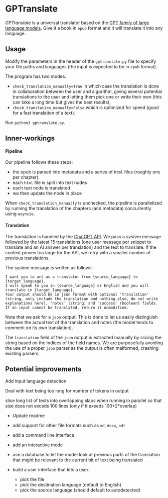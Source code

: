 # GPTranslate

*GPTranslate* is a universal translator based on the [GPT family of large language models](https://openai.com/product).
Give it a book in `epub` format and it will translate it into any language.

## Usage

Modify the parameters in the header of the `gptranslate.py` file to specify your file paths and languages (the input is expected to be in `epub` format).

The program has two modes:
* `check_translation_manually=True` in which case the translation is done in collaboration between the user and algorithm, giving several potential translations to the user and letting them pick one or write their own (this can take a long time but gives the best results),
* `check_translation_manually=False` which is optimized for speed (good for a fast translation of a text).

Run `python3 gptranslate.py`.

## Inner-workings

#### Pipeline

Our pipeline follows these steps:

* the epub is parsed into metadata and a series of `html` files (roughly one per chapter).
* each `html` file is split into text nodes
* each text node is translated
* we then update the node in place

When `check_translation_manually` is unchecked, the pipeline is parallelized by running the translation of the chapters (and metadata) concurrently using `asyncio`.

#### Translation

The translation is handled by the [ChatGPT API](https://platform.openai.com/docs/guides/chat).
We pass a *system* message followed by the latest 15 translations (one user message per snippet to translate and an AI answer per translation) and the text to translate.
If the context proves too large for the API, we retry with a smaller number of previous translations.

The system message is written as follows:

```
I want you to act as a translator from {source_language} to {target_language}.
I will speak to you in {source_language} or English and you will translate in {target_language}.
Your output should be in json format with optional 'translation' (string, only include the translation and nothing else, do not write explanations here), 'notes' (string) and 'success' (boolean) fields.
If an input cannot be translated, return it unmodified.
```

Note that we ask for a `json` output. This is done to let us easily distinguish between the actual text of the translation and notes (the model tends to comment on its own translation).

The `translation` field of the `json` output is extracted manually by slicing the string based on the indices of the field names.
We are purposefully avoiding the use of a proper `json` parser as the output is often malformed, crashing existing parsers.

## Potential improvements

Add input language detection

Deal with text being too long for number of tokens in output

slice long list of texts into overlapping slaps when running in parallel 
so that size does not exceds 100 lines
(only if it exeeds 100+2*overlap)

* Update readme
* add support for other file formats such as `md`, `docx`, `odt`

* add a command line interface
* add an interactive mode
* use a database to let the model look at previous parts of the translation that might be relevant to the current bit of text being translated
* build a user interface that lets a user:
    * pick the file
    * pick the destination language (default to English)
    * pick the source language (should default to autodetected)